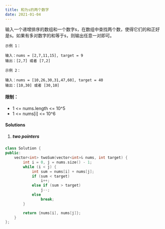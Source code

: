 ```yaml
---
title: 和为s的两个数字
date: 2021-01-04
---
```

输入一个递增排序的数组和一个数字s，在数组中查找两个数，使得它们的和正好是s。如果有多对数字的和等于s，则输出任意一对即可。

 

```
示例 1：

输入：nums = [2,7,11,15], target = 9
输出：[2,7] 或者 [7,2]

示例 2：

输入：nums = [10,26,30,31,47,60], target = 40
输出：[10,30] 或者 [30,10]
```

 

#### 限制：

-   1 <= nums.length <= 10^5
-    1 <= nums[i] <= 10^6


#### Solutions


1. ##### two pointers

```cpp
class Solution {
public:
    vector<int> twoSum(vector<int>& nums, int target) {
        int i = 0, j = nums.size() - 1;
        while (i < j) {
            int sum = nums[i] + nums[j];
            if (sum < target)
                i++;
            else if (sum > target)
                j--;
            else
                break;
        }

        return {nums[i], nums[j]};
    }
};
```